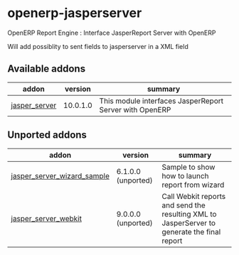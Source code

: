 openerp-jasperserver
====================

OpenERP Report Engine : Interface JasperReport Server with OpenERP

Will add possiblity to sent fields to jasperserver in a XML field

[//]: # (addons)
Available addons
----------------
addon | version | summary
--- | --- | ---
[jasper_server](jasper_server/) | 10.0.1.0 | This module interfaces JasperReport Server with OpenERP

Unported addons
---------------
addon | version | summary
--- | --- | ---
[jasper_server_wizard_sample](__unported__/jasper_server_wizard_sample/) | 6.1.0.0 (unported) | Sample to show how to launch report from wizard
[jasper_server_webkit](jasper_server_webkit/) | 9.0.0.0 (unported) | Call Webkit reports and send the resulting XML to JasperServer to generate the final report

[//]: # (end addons)
